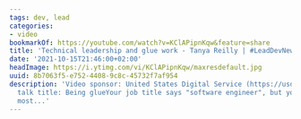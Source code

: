 ```yaml
---
tags: dev, lead
categories:
- video
bookmarkOf: https://youtube.com/watch?v=KClAPipnKqw&feature=share
title: 'Technical leadership and glue work - Tanya Reilly | #LeadDevNewYork'
date: '2021-10-15T21:46:00+02:00'
headImage: https://i.ytimg.com/vi/KClAPipnKqw/maxresdefault.jpg
uuid: 8b7063f5-e752-4408-9c8c-45732f7af954
description: 'Video sponsor: United States Digital Service (https://usds.gov)Full
  talk title: Being glueYour job title says "software engineer", but you seem to spend
  most...'
---
```

